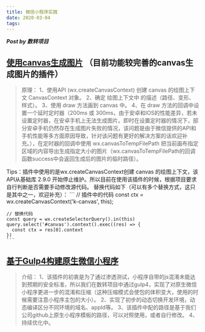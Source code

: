```yaml
---
title: 微信小程序实践
date: 2020-03-04
tags:
---
```


***Post by 数转项目***

## [使用canvas生成图片](https://github.com/Kujiale-Mobile/Painter) （目前功能较完善的canvas生成图片的插件）
>原理：
1、使用API (wx.createCanvasContext) 创建 canvas 的绘图上下文 CanvasContext 对象。
2、确定 绘图上下文中 的描述（路径、变形、样式）。
3、使用 draw 方法画到 canvas 中。
4、在 draw 方法的回调中设置一个延时定时器（200ms 或 300ms，由于安卓和IOS的性能差异，若未设置定时器，在安卓手机上无法生成图片。即时在设置定时器的情况下，部分安卓手机仍然存在生成图片失败的情况，该问题是由于微信提供的API和手机性能等多方面原因导致，针对该问题有更好的解决方案的话欢迎补充。），在定时器的回调中使用 wx.canvasToTempFilePath 把当前画布指定区域的内容导出生成指定大小的图片（wx.canvasToTempFilePath的回调函数success中会返回生成后的图片的临时路径）。

Tips：插件中使用的是wx.createCanvasContext创建 canvas 的绘图上下文，该API从基础库 2.9.0 开始停止维护。所以目前在使用该插件的时候，根据项目要求自行判断是否需要手动修改源代码。
    替换代码如下（可以有多个替换方式，这只是其中之一，欢迎补充）：
    ```
    // 插件中的代码
    const ctx = wx.createCanvasContext('k-canvas', this);

    // 替换代码
    const query = wx.createSelectorQuery().in(this)
    query.select('#canvas').context().exec((res) => {
      const ctx = res[0].context
    })
    ```

## [基于Gulp4构建原生微信小程序](https://gitlab.51idc.com/hexh/native-miniprogram/tree/gulp4)
>介绍：
1、该插件的初衷是为了通过渗透测试，小程序自带的js混淆未能达到预期的安全标准，所以我们在数转项目中通过gulp4，实现了对原生微信小程序更进一步的混淆和压缩（这种压缩模式会使包的体积变大，使用的时候需要注意小程序主包的大小）。
2、实现了初步的动态切换开发环境，动态编译区分不同环境的域名、appId等。
3、该插件中配的路径是基于我们公司github上原生小程序模板的路径，可以对照使用，或者自行修改。
4、持续优化中。
